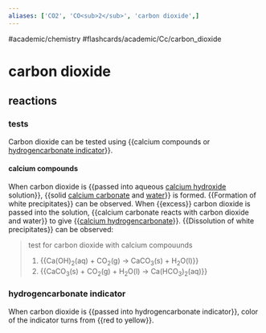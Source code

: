 ```yaml
---
aliases: ['CO2', 'CO<sub>2</sub>', 'carbon dioxide',]
---
```


#academic/chemistry #flashcards/academic/Cc/carbon_dioxide

# carbon dioxide

## reactions

### tests

Carbon dioxide can be tested using {{calcium compounds or [hydrogencarbonate indicator](hydrogencarbonate%20indicator.md)}}.

#### calcium compounds

When carbon dioxide is {{passed into aqueous [calcium hydroxide](calcium%20hydroxide.md) solution}}, {{solid [calcium carbonate](calcium%20carbonate.md) and [water](water.md)}} is formed. {{Formation of white precipitates}} can be observed. When {{excess}} carbon dioxide is passed into the solution, {{calcium carbonate reacts with carbon dioxide and water}} to give {{[calcium hydrogencarbonate](calcium%20hydrogencarbonate.md)}}. {{Dissolution of white precipitates}} can be observed:

> test for carbon dioxide with calcium compouunds
> 1. {{Ca(OH)<sub>2</sub>(aq) + CO<sub>2</sub>(g) → CaCO<sub>3</sub>(s) + H<sub>2</sub>O(l)}}
> 2. {{CaCO<sub>3</sub>(s) + CO<sub>2</sub>(g) + H<sub>2</sub>O(l) → Ca(HCO<sub>3</sub>)<sub>2</sub>(aq)}}

### hydrogencarbonate indicator

When carbon dioxide is {{passed into hydrogencarbonate indicator}}, color of the indicator turns from {{red to yellow}}.
